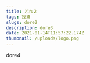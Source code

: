 ```yaml
---
title: どれ２
tags: 投資
slugs: dore2
description: dore3
date: 2021-01-14T11:57:22.174Z
thumbnail: /uploads/logo.png
---
```

dore4